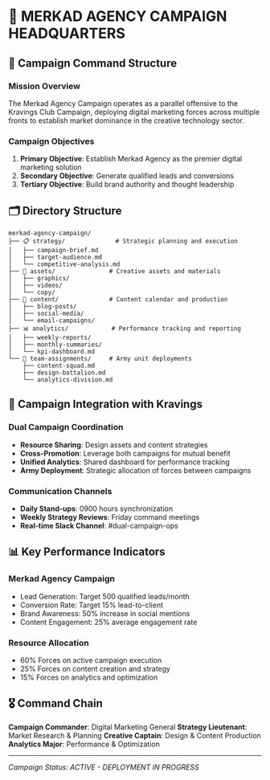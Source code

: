 # 🎯 MERKAD AGENCY CAMPAIGN HEADQUARTERS

## 🏰 Campaign Command Structure

### Mission Overview
The Merkad Agency Campaign operates as a parallel offensive to the Kravings Club Campaign, deploying digital marketing forces across multiple fronts to establish market dominance in the creative technology sector.

### Campaign Objectives
1. **Primary Objective**: Establish Merkad Agency as the premier digital marketing solution
2. **Secondary Objective**: Generate qualified leads and conversions
3. **Tertiary Objective**: Build brand authority and thought leadership

## 🗂️ Directory Structure

```
merkad-agency-campaign/
├── 📋 strategy/              # Strategic planning and execution
│   ├── campaign-brief.md
│   ├── target-audience.md
│   └── competitive-analysis.md
├── 🎨 assets/               # Creative assets and materials
│   ├── graphics/
│   ├── videos/
│   └── copy/
├── 📝 content/              # Content calendar and production
│   ├── blog-posts/
│   ├── social-media/
│   └── email-campaigns/
├── 📊 analytics/            # Performance tracking and reporting
│   ├── weekly-reports/
│   ├── monthly-summaries/
│   └── kpi-dashboard.md
└── 👥 team-assignments/     # Army unit deployments
    ├── content-squad.md
    ├── design-battalion.md
    └── analytics-division.md
```

## 🚀 Campaign Integration with Kravings

### Dual Campaign Coordination
- **Resource Sharing**: Design assets and content strategies
- **Cross-Promotion**: Leverage both campaigns for mutual benefit
- **Unified Analytics**: Shared dashboard for performance tracking
- **Army Deployment**: Strategic allocation of forces between campaigns

### Communication Channels
- **Daily Stand-ups**: 0900 hours synchronization
- **Weekly Strategy Reviews**: Friday command meetings
- **Real-time Slack Channel**: #dual-campaign-ops

## 📊 Key Performance Indicators

### Merkad Agency Campaign
- Lead Generation: Target 500 qualified leads/month
- Conversion Rate: Target 15% lead-to-client
- Brand Awareness: 50% increase in social mentions
- Content Engagement: 25% average engagement rate

### Resource Allocation
- 60% Forces on active campaign execution
- 25% Forces on content creation and strategy
- 15% Forces on analytics and optimization

## 🎖️ Command Chain

**Campaign Commander**: Digital Marketing General
**Strategy Lieutenant**: Market Research & Planning
**Creative Captain**: Design & Content Production
**Analytics Major**: Performance & Optimization

---

*Campaign Status: ACTIVE - DEPLOYMENT IN PROGRESS*